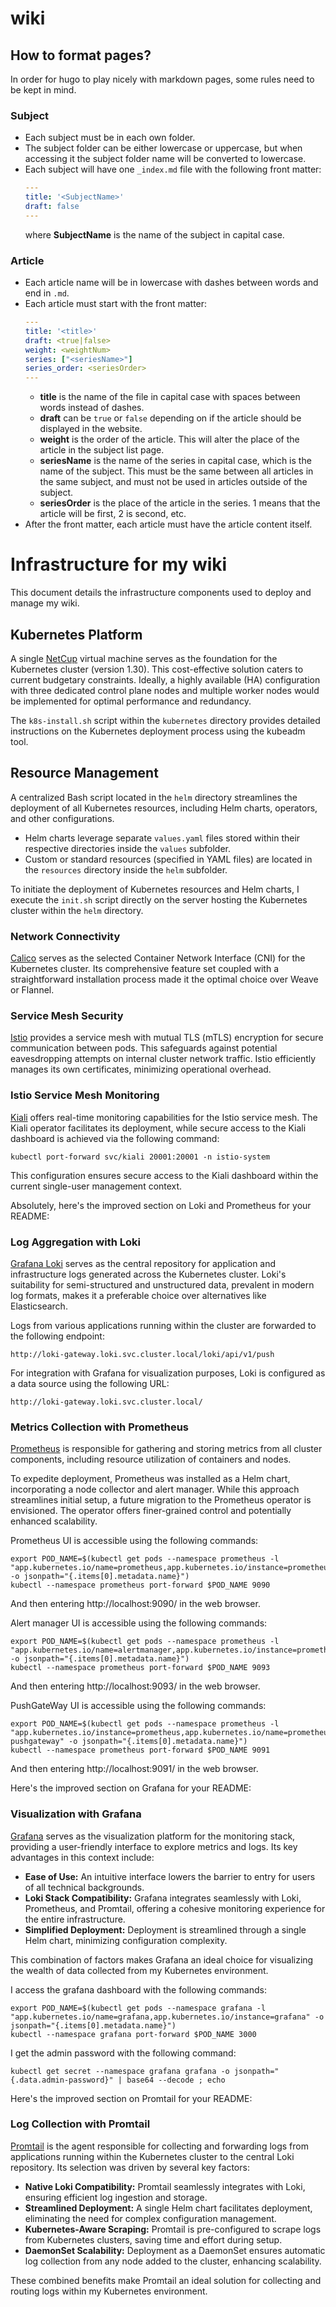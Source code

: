 # wiki

## How to format pages?
In order for hugo to play nicely with markdown pages, some rules need to be kept in mind.

### Subject
- Each subject must be in each own folder.
- The subject folder can be either lowercase or uppercase, but when accessing it the subject folder name will be converted to lowercase.
- Each subject will have one `_index.md` file with the following front matter:
  ```yaml
  ---
  title: '<SubjectName>'
  draft: false
  ---
  ```
  where **SubjectName** is the name of the subject in capital case.

### Article
- Each article name will be in lowercase with dashes between words and end in `.md`.
- Each article must start with the front matter:
  ```yaml
  ---
  title: '<title>'
  draft: <true|false>
  weight: <weightNum>
  series: ["<seriesName>"]
  series_order: <seriesOrder>
  ---
  ```
  - **title** is the name of the file in capital case with spaces between words instead of dashes.
  - **draft** can be `true` or `false` depending on if the article should be displayed in the website.
  - **weight** is the order of the article. This will alter the place of the article in the subject list page.
  - **seriesName** is the name of the series in capital case, which is the name of the subject. This must be the same between all articles in the same subject, and must not be used in articles outside of the subject.
  - **seriesOrder** is the place of the article in the series. 1 means that the article will be first, 2 is second, etc.
- After the front matter, each article must have the article content itself.

# Infrastructure for my wiki

This document details the infrastructure components used to deploy and manage my wiki. 

## Kubernetes Platform

A single [NetCup](https://www.netcup.eu/) virtual machine serves as the foundation for the Kubernetes cluster (version 1.30). This cost-effective solution caters to current budgetary constraints. Ideally, a highly available (HA) configuration with three dedicated control plane nodes and multiple worker nodes would be implemented for optimal performance and redundancy.

The `k8s-install.sh` script within the `kubernetes` directory provides detailed instructions on the Kubernetes deployment process using the kubeadm tool.

## Resource Management

A centralized Bash script located in the `helm` directory streamlines the deployment of all Kubernetes resources, including Helm charts, operators, and other configurations.

* Helm charts leverage separate `values.yaml` files stored within their respective directories inside the `values` subfolder.
* Custom or standard resources (specified in YAML files) are located in the `resources` directory inside the `helm` subfolder.

To initiate the deployment of Kubernetes resources and Helm charts, I execute the `init.sh` script directly on the server hosting the Kubernetes cluster within the `helm` directory.

### Network Connectivity

[Calico](https://www.tigera.io/project-calico/) serves as the selected Container Network Interface (CNI) for the Kubernetes cluster. Its comprehensive feature set coupled with a straightforward installation process made it the optimal choice over Weave or Flannel.

### Service Mesh Security

[Istio](https://istio.io/latest/) provides a service mesh with mutual TLS (mTLS) encryption for secure communication between pods. This safeguards against potential eavesdropping attempts on internal cluster network traffic. Istio efficiently manages its own certificates, minimizing operational overhead.

### Istio Service Mesh Monitoring

[Kiali](https://kiali.io/) offers real-time monitoring capabilities for the Istio service mesh. The Kiali operator facilitates its deployment, while secure access to the Kiali dashboard is achieved via the following command:

```
kubectl port-forward svc/kiali 20001:20001 -n istio-system
```

This configuration ensures secure access to the Kiali dashboard within the current single-user management context.

Absolutely, here's the improved section on Loki and Prometheus for your README:

### Log Aggregation with Loki

[Grafana Loki](https://grafana.com/oss/loki/) serves as the central repository for application and infrastructure logs generated across the Kubernetes cluster. Loki's suitability for semi-structured and unstructured data, prevalent in modern log formats, makes it a preferable choice over alternatives like Elasticsearch.

Logs from various applications running within the cluster are forwarded to the following endpoint:

```
http://loki-gateway.loki.svc.cluster.local/loki/api/v1/push
```

For integration with Grafana for visualization purposes, Loki is configured as a data source using the following URL:

```
http://loki-gateway.loki.svc.cluster.local/
```

### Metrics Collection with Prometheus

[Prometheus](https://prometheus.io/) is responsible for gathering and storing metrics from all cluster components, including resource utilization of containers and nodes. 

To expedite deployment, Prometheus was installed as a Helm chart, incorporating a node collector and alert manager. While this approach streamlines initial setup, a future migration to the Prometheus operator is envisioned. The operator offers finer-grained control and potentially enhanced scalability.

Prometheus UI is accessible using the following commands:
```
export POD_NAME=$(kubectl get pods --namespace prometheus -l "app.kubernetes.io/name=prometheus,app.kubernetes.io/instance=prometheus" -o jsonpath="{.items[0].metadata.name}")
kubectl --namespace prometheus port-forward $POD_NAME 9090
```
And then entering http://localhost:9090/ in the web browser.

Alert manager UI is accessible using the following commands:
```
export POD_NAME=$(kubectl get pods --namespace prometheus -l "app.kubernetes.io/name=alertmanager,app.kubernetes.io/instance=prometheus" -o jsonpath="{.items[0].metadata.name}")
kubectl --namespace prometheus port-forward $POD_NAME 9093
```
And then entering http://localhost:9093/ in the web browser.

PushGateWay UI is accessible using the following commands:
```
export POD_NAME=$(kubectl get pods --namespace prometheus -l "app.kubernetes.io/instance=prometheus,app.kubernetes.io/name=prometheus-pushgateway" -o jsonpath="{.items[0].metadata.name}")
kubectl --namespace prometheus port-forward $POD_NAME 9091
```
And then entering http://localhost:9091/ in the web browser.

Here's the improved section on Grafana for your README:

### Visualization with Grafana

[Grafana](https://grafana.com/) serves as the visualization platform for the monitoring stack, providing a user-friendly interface to explore metrics and logs. Its key advantages in this context include:

* **Ease of Use:**  An intuitive interface lowers the barrier to entry for users of all technical backgrounds.
* **Loki Stack Compatibility:**  Grafana integrates seamlessly with Loki, Prometheus, and Promtail, offering a cohesive monitoring experience for the entire infrastructure.
* **Simplified Deployment:**  Deployment is streamlined through a single Helm chart, minimizing configuration complexity.

This combination of factors makes Grafana an ideal choice for visualizing the wealth of data collected from my Kubernetes environment.

I access the grafana dashboard with the following commands:
```
export POD_NAME=$(kubectl get pods --namespace grafana -l "app.kubernetes.io/name=grafana,app.kubernetes.io/instance=grafana" -o jsonpath="{.items[0].metadata.name}")
kubectl --namespace grafana port-forward $POD_NAME 3000
```

I get the admin password with the following command:
```
kubectl get secret --namespace grafana grafana -o jsonpath="{.data.admin-password}" | base64 --decode ; echo
```

Here's the improved section on Promtail for your README:

### Log Collection with Promtail

[Promtail](https://grafana.com/docs/loki/latest/clients/promtail/) is the agent responsible for collecting and forwarding logs from applications running within the Kubernetes cluster to the central Loki repository. Its selection was driven by several key factors:

* **Native Loki Compatibility:**  Promtail seamlessly integrates with Loki, ensuring efficient log ingestion and storage.
* **Streamlined Deployment:**  A single Helm chart facilitates deployment, eliminating the need for complex configuration management.
* **Kubernetes-Aware Scraping:**  Promtail is pre-configured to scrape logs from Kubernetes clusters, saving time and effort during setup.
* **DaemonSet Scalability:**  Deployment as a DaemonSet ensures automatic log collection from any node added to the cluster, enhancing scalability.

These combined benefits make Promtail an ideal solution for collecting and routing logs within my Kubernetes environment.
